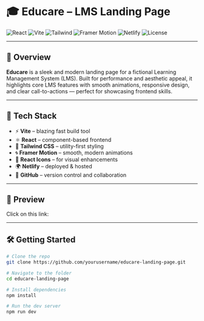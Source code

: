 # 🎓 Educare – LMS Landing Page

![React](https://img.shields.io/badge/Built_with-React-blue?logo=react)
![Vite](https://img.shields.io/badge/Vite-Speedy-purple?logo=vite)
![Tailwind](https://img.shields.io/badge/Tailwind_CSS-Utility_First-0ea5e9?logo=tailwindcss)
![Framer Motion](https://img.shields.io/badge/Framer_Motion-Animations-EF4444?logo=framer)
![Netlify](https://img.shields.io/badge/Deployed_on-Netlify-brightgreen?logo=netlify)
![License](https://img.shields.io/badge/License-MIT-lightgrey)

---

## 🚀 Overview

**Educare** is a sleek and modern landing page for a fictional Learning Management System (LMS). Built for performance and aesthetic appeal, it highlights core LMS features with smooth animations, responsive design, and clear call-to-actions — perfect for showcasing frontend skills.

---

## 🔧 Tech Stack

- ⚡ **Vite** – blazing fast build tool  
- ⚛️ **React** – component-based frontend  
- 🎨 **Tailwind CSS** – utility-first styling  
- 🌀 **Framer Motion** – smooth, modern animations  
- 🔔 **React Icons** – for visual enhancements  
- 🌍 **Netlify** – deployed & hosted  
- 🧠 **GitHub** – version control and collaboration  

---

## 📸 Preview

Click on this link: 

---

## 🛠️ Getting Started

```bash
# Clone the repo
git clone https://github.com/yourusername/educare-landing-page.git

# Navigate to the folder
cd educare-landing-page

# Install dependencies
npm install

# Run the dev server
npm run dev
